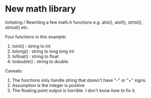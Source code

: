# New math library
Imitating / Rewriting a few math.h functions e.g. atoi(), atof(), strtol(), strtod() etc.

Four functions in this example:
1. toint() : string to int
2. tolong() : string to long long int
3. tofloat() : string to float
4. todouble() : string to double

Caveats:
1. The functions only handle string that doesn't have "-" or "+" signs.
2. Assumption is the integer is positive
3. The floating point output is horrible. I don't know how to fix it.
